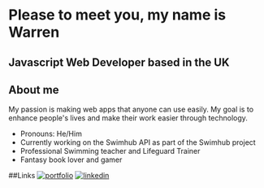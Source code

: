# Please to meet you, my name is Warren
## Javascript Web Developer based in the UK

## About me
My passion is making web apps that anyone can use easily. My goal is to enhance people's lives and make their work easier through technology.

* Pronouns: He/Him
* Currently working on the Swimhub API as part of the Swimhub project
* Professional Swimming teacher and Lifeguard Trainer
* Fantasy book lover and gamer

##Links
[![portfolio](https://img.shields.io/badge/my_portfolio-000?style=for-the-badge&logo=ko-fi&logoColor=white)](https://www.warrenhawker.dev/)
[![linkedin](https://img.shields.io/badge/linkedin-0A66C2?style=for-the-badge&logo=linkedin&logoColor=white)](https://www.linkedin.com/in/warren-hawker/)

